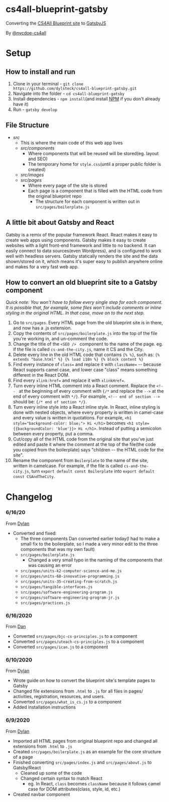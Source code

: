 # cs4all-blueprint-gatsby
Converting the [CS4All Blueprint site](https://blueprint.cs4all.nyc/) to [GatsbyJS](https://gatsbyjs.org)

By [@nycdoe-cs4all](https://github.com/nycdoe-cs4all)


# Setup

## How to install and run
1. Clone in your terminal - `git clone https://github.com/dylsteck/cs4all-blueprint-gatsby.git`
2. Navigate into the folder - `cd cs4all-blueprint-gatsby`
3. Install dependencies - `npm install`(and install [NPM](https://npmjs.org) if you don't already have it)
4. Run - `gatsby develop`

## File Structure
- *src*
  - This is where the main code of this web app lives
  - *src/components*
    - Where components that will be reused will be stored(eg. layout and SEO)
    - The temporary home for `style.css`(until a proper public folder is created)
  - *src/images*
  - *src/pages*
    - Where every page of the site is stored
    - Each page is a component that is filled with the HTML code from the original blueprint repo
      - The structure for each component is written out in `src/pages/boilerplate.js`

## A little bit about Gatsby and React

Gatsby is a remix of the popular framework React. React makes it easy to create web apps using components.
Gatsby makes it easy to create websites with a light front-end framework and little to no backend. It can easily connect to data sources(even Wordpress), and is configured to work well with headless servers. Gatsby statically renders the site and the data shown/stored on it, which means it's super easy to publish anywhere online and makes for a very fast web app.

## How to convert an old blueprint site to a Gatsby component

<i>Quick note: You won't have to follow every single step for each component. It is possible that, for example, some files won't include comments or inline styling in the original HTML. In that case, move on to the next step.</i>
1. Go to `src/pages`. Every HTML page from the old blueprint site is in there, and now has a .js extension.
2. Copy the contents of `src/pages/boilerplate.js` into the top of the file you're working in, and un-comment the code.
3. Change the title of the `<SEO /> ` component to the name of the page. eg. if the file is called `cs-and-the-city.js`, name it CS and the City.
4. Delete every line in the old HTML code that contains `{% %}`, such as: `{% extends "base.html" %} {% load i18n %} {% block content %}`
5. Find every instance of `class=` and replace it with `className=` -- because React supports camel case, and lower case "class" means something different in the React DOM.
6. Find every `xlink:href=` and replace it with `xlinkHref=`.
7. Turn every inline HTML comment into a React comment. Replace the `<!-- ` at the beginning of every comment with `{/*` and replace the `-->` at the end of every comment with `*/}`. For example, `<!-- end of section -->` should be: `{/* end of section */}`.
8. Turn every inline style into a React inline style. In React, inline styling is done with nested objects, where every property is written in camel-case and every value is written in quotations. For example, `<h1 style="background-color: blue;"> Hi </h1>` becomes `<h1 style={{backgroundColor: 'blue'}}> Hi </h1>`. Instead of putting a semicolon between every property, put a comma.
9. Cut/copy all of the HTML code from the original site that you've just edited and paste it where the comment at the top of the file(the code you copied from the boilerplate) says "children -- the HTML code for the site".
10. Rename the component from `Boilerplate` to the name of the site, written in camelcase. For example, if the file is called `cs-and-the-city.js`, turn `export default const Boilerplate` into `export default const CSAndTheCity`.

# Changelog

### 6/16/20
From [Dylan](https://github.com/dylsteck)
- Converted and fixed:
  - The three components Dan converted earlier today(I had to make a small fix to the boilerplate, so I made a very minor edit to the three components that was my own fault)
  - `src/pages/boilerplate.js`
    - Changed a very small typo in the naming of the components that was causing an error
  - `src/pages/units-k2-computer-science-and-me.js`
  - `src/pages/units-68-innovative-programming.js`
  - `src/pages/units-35-creating-from-scratch.js`
  - `src/pages/tangible-interfaces.js`
  - `src/pages/software-engineering-program.js`
  - `src/pages/software-engineering-program-jr.js`
  - `src/pages/practices.js`


### 6/16/2020
From [Dan](https://github.com/dgaylordCS4All)
- Converted `src/pages/bjc-cs-principles.js` to a component
- Converted `src/pages/uteach-cs-principles.js` to a component
- Converted `src/pages/ican.js` to a component

### 6/10/2020
From [Dylan](https://github.com/dylsteck)
- Wrote guide on how to convert the blueprint site's template pages to Gatsby
- Changed file extensions from `.html` to `.js` for all files in pages/ activities, registration, resources, and users.
- Converted `src/pages/what_is_cs.js` to a component
- Added installation instructions

### 6/9/2020
From [Dylan](https://github.com/dylsteck)
- Imported all HTML pages from original blueprint repo and changed all extensions from `.html` to `.js`
- Created `src/pages/boilerplate.js` as an example for the core structure of a page
- Finished converting `src/pages/index.js` and `src/pages/about.js` to Gatsby/React
  - Cleaned up some of the code
  - Changed certain syntax to match React
    - eg. In React, `class` becomes `className` because it follows camel case for DOM attributes(class, style, id, etc.)
- Created navbar component
